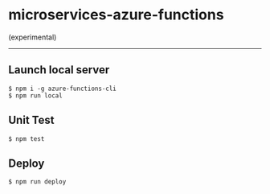 # microservices-azure-functions
(experimental)

---

## Launch local server
```
$ npm i -g azure-functions-cli
$ npm run local
```

## Unit Test
```
$ npm test
```

## Deploy
```
$ npm run deploy
```
